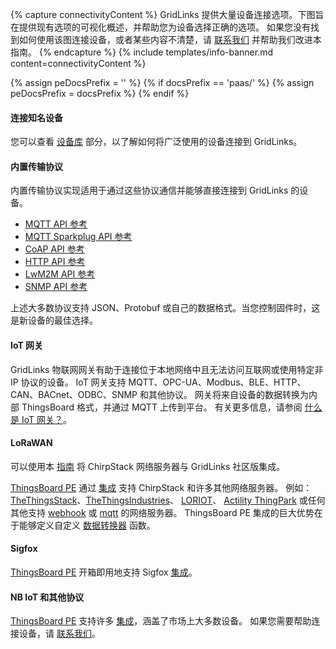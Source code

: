 {% capture connectivityContent %}
GridLinks 提供大量设备连接选项。下图旨在提供现有选项的可视化概述，并帮助您为设备选择正确的选项。
如果您没有找到如何使用该图连接设备，或者某些内容不清楚，请 [联系我们](/docs/contact-us/) 并帮助我们改进本指南。
{% endcapture %}
{% include templates/info-banner.md content=connectivityContent %}

<object width="100%" style="max-width: max-content;" data="/images/connectivity.svg"></object>

{% assign peDocsPrefix = '' %}
{% if docsPrefix == 'paas/' %}
{% assign peDocsPrefix = docsPrefix %}
{% endif %}

#### 连接知名设备

您可以查看 [设备库](/docs/{{docsPrefix}}devices-library) 部分，以了解如何将广泛使用的设备连接到 GridLinks。

#### 内置传输协议

内置传输协议实现适用于通过这些协议通信并能够直接连接到 GridLinks 的设备。

- [MQTT API 参考](/docs/{{docsPrefix}}reference/mqtt-api)
- [MQTT Sparkplug API 参考](/docs/{{docsPrefix}}reference/mqtt-sparkplug-api)
- [CoAP API 参考](/docs/{{docsPrefix}}reference/coap-api)
- [HTTP API 参考](/docs/{{docsPrefix}}reference/http-api)
- [LwM2M API 参考](/docs/{{docsPrefix}}reference/lwm2m-api)
- [SNMP API 参考](/docs/{{docsPrefix}}reference/snmp-api)

上述大多数协议支持 JSON、Protobuf 或自己的数据格式。当您控制固件时，这是新设备的最佳选择。

#### IoT 网关

 GridLinks 物联网网关有助于连接位于本地网络中且无法访问互联网或使用特定非 IP 协议的设备。
IoT 网关支持 MQTT、OPC-UA、Modbus、BLE、HTTP、CAN、BACnet、ODBC、SNMP 和其他协议。
网关将来自设备的数据转换为内部 ThingsBoard 格式，并通过 MQTT 上传到平台。
有关更多信息，请参阅 [什么是 IoT 网关？](/docs/iot-gateway/what-is-iot-gateway/)。

#### LoRaWAN

可以使用本 [指南](https://www.chirpstack.io/application-server/integrations/thingsboard/) 将 ChirpStack 网络服务器与 GridLinks 社区版集成。

[ThingsBoard PE](/products/thingsboard-pe/) 通过 [集成](/docs/{{peDocsPrefix}}user-guide/integrations/) 支持 ChirpStack 和许多其他网络服务器。
例如：[TheThingsStack](/docs/{{peDocsPrefix}}user-guide/integrations/ttn/)、[TheThingsIndustries](/docs/{{peDocsPrefix}}user-guide/integrations/tti/)、
[LORIOT](/docs/{{peDocsPrefix}}user-guide/integrations/loriot/)、
[Actility ThingPark](/docs/{{peDocsPrefix}}user-guide/integrations/thingpark/) 或任何其他支持 [webhook](/docs/{{peDocsPrefix}}user-guide/integrations/http/) 或 [mqtt](/docs/{{peDocsPrefix}}user-guide/integrations/mqtt/) 的网络服务器。
ThingsBoard PE 集成的巨大优势在于能够定义自定义 [数据转换器](/docs/{{peDocsPrefix}}user-guide/integrations/#data-converters) 函数。

#### Sigfox

[ThingsBoard PE](/products/thingsboard-pe/) 开箱即用地支持 Sigfox [集成](/docs/{{peDocsPrefix}}user-guide/integrations/sigfox/)。

#### NB IoT 和其他协议

[ThingsBoard PE](/products/thingsboard-pe/) 支持许多 [集成](/docs/{{peDocsPrefix}}user-guide/integrations/)，涵盖了市场上大多数设备。
如果您需要帮助连接设备，请 [联系我们](/docs/contact-us/)。